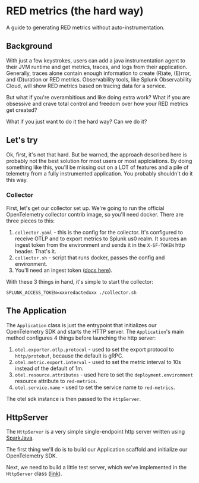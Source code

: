 # RED metrics (the hard way)

A guide to generating RED metrics without auto-instrumentation.

## Background

With just a few keystrokes, users can add a java instrumentation agent to their
JVM runtime and get metrics, traces, and logs from their application.
Generally, traces alone contain enough information to create (R)ate, (E)rror, and (D)uration 
or RED metrics. Observability tools, like Splunk Observability Cloud, will 
show RED metrics based on tracing data for a service.

But what if you're overambitious and like doing extra work? What if you are obsessive
and crave total control and freedom over how your RED metrics get created?

What if you just want to do it the hard way? Can we do it?

## Let's try

Ok, first, it's not that hard. But be warned, the approach described here
is probably not the best solution for most users or most applciations. By doing
something like this, you'll be missing out on a LOT of features and a pile of telemetry
from a fully instrumented application. You probably shouldn't do it this way.

### Collector

First, let's get our collector set up. We're going to run the official OpenTelemetry 
collector contrib image, so you'll need docker. There are three pieces to this:

1. `collector.yaml` - this is the config for the collector. It's configured to receive
   OTLP and to export metrics to Splunk us0 realm. It sources an ingest token
   from the environment and sends it in the `X-SF-TOKEN` http header. That's it.
2. `collector.sh` - script that runs docker, passes the config and environment.
3. You'll need an ingest token ([docs here](https://docs.splunk.com/observability/en/admin/authentication/authentication-tokens/org-tokens.html)).

With these 3 things in hand, it's simple to start the collector:

```
SPLUNK_ACCESS_TOKEN=xxxredactedxxx ./collector.sh
```

## The Application

The `Application` class is just the entrypoint that initializes our OpenTelemetry
SDK and starts the HTTP server. The `Application`'s main method configures
4 things before launching the http server:

1. `otel.exporter.otlp.protocol` - used to set the export protocol to `http/protobuf`, because the default is gRPC.
2. `otel.metric.export.interval` - used to set the metric interval to 10s instead of the default of 1m.
3. `otel.resource.attributes` - used here to set the `deployment.environment` resource attribute to `red-metrics`.
4. `otel.service.name` - used to set the service name to `red-metrics`.

The otel sdk instance is then passed to the `HttpServer`.

## HttpServer

The `HttpServer` is a very simple single-endpoint http server written using 
[SparkJava](https://github.com/perwendel/spark).

The first thing we'll do is to build our Application scaffold and initialize
our OpenTelemetry SDK.

Next, we need to build a little test server, which we've implemented in the
`HttpServer` class 
([link](https://github.com/breedx-splk/red-the-hard-way/blob/main/src/main/java/com/splunk/example/HttpServer.java)).


